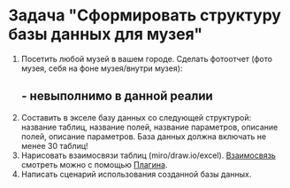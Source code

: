 # Задача "Сформировать структуру базы данных для музея"

1. Посетить любой музей в вашем городе. Сделать фотоотчет (фото музея, себя на фоне музея/внутри музея):  <h2> - невыполнимо в данной реалии
2. Составить в экселе базу данных со следующей структурой: название таблиц, название полей, название параметров, описание полей, описание параметров. База данных должна включать не менее 30 таблиц!
3. Нарисовать взаимосвязи таблиц (miro/draw.io/excel). [Взаимосвязь](Schema.drawio) смотреть можно с помощью [Плагина](https://marketplace.visualstudio.com/items?itemName=hediet.vscode-drawio).
4. Написать сценарий использования созданной базы данных.